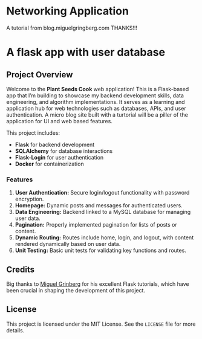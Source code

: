 # Networking Application
A tutorial from blog.miguelgringberg.com THANKS!!!

# A flask app with user database

## Project Overview
Welcome to the **Plant Seeds Cook** web application! This is a Flask-based app that I’m building to showcase my backend development skills, data engineering, and algorithm implementations. It serves as a learning and application hub for web technologies such as databases, APIs, and user authentication. A micro blog site built with a turtorial will be a piller of the application for UI and web based features. 

This project includes:
- **Flask** for backend development
- **SQLAlchemy** for database interactions
- **Flask-Login** for user authentication
- **Docker** for containerization

### Features
1. **User Authentication:** Secure login/logout functionality with password encryption.
2. **Homepage:** Dynamic posts and messages for authenticated users.
3. **Data Engineering:** Backend linked to a MySQL database for managing user data.
4. **Pagination:** Properly implemented pagination for lists of posts or content.
5. **Dynamic Routing:** Routes include home, login, and logout, with content rendered dynamically based on user data.
7. **Unit Testing:** Basic unit tests for validating key functions and routes.

## Credits
Big thanks to [Miguel Grinberg](https://blog.miguelgrinberg.com) for his excellent Flask tutorials, which have been crucial in shaping the development of this project.

## License
This project is licensed under the MIT License. See the `LICENSE` file for more details.

